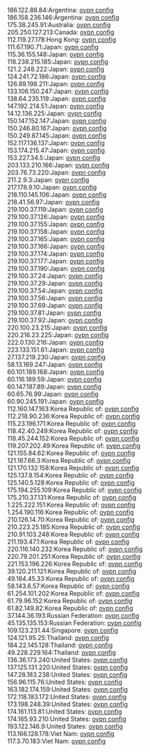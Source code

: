 186.122.88.84:Argentina: [ovpn config](vpn/186_122_88_84.ovpn)  
186.158.236.146:Argentina: [ovpn config](vpn/186_158_236_146.ovpn)  
175.38.245.91:Australia: [ovpn config](vpn/175_38_245_91.ovpn)  
205.250.127.213:Canada: [ovpn config](vpn/205_250_127_213.ovpn)  
112.119.27.178:Hong Kong: [ovpn config](vpn/112_119_27_178.ovpn)  
111.67.190.71:Japan: [ovpn config](vpn/111_67_190_71.ovpn)  
115.36.155.148:Japan: [ovpn config](vpn/115_36_155_148.ovpn)  
118.238.215.185:Japan: [ovpn config](vpn/118_238_215_185.ovpn)  
121.2.248.222:Japan: [ovpn config](vpn/121_2_248_222.ovpn)  
124.241.72.186:Japan: [ovpn config](vpn/124_241_72_186.ovpn)  
126.89.198.211:Japan: [ovpn config](vpn/126_89_198_211.ovpn)  
133.106.150.247:Japan: [ovpn config](vpn/133_106_150_247.ovpn)  
138.64.235.119:Japan: [ovpn config](vpn/138_64_235_119.ovpn)  
147.192.214.51:Japan: [ovpn config](vpn/147_192_214_51.ovpn)  
14.12.136.225:Japan: [ovpn config](vpn/14_12_136_225.ovpn)  
150.147.152.147:Japan: [ovpn config](vpn/150_147_152_147.ovpn)  
150.246.80.167:Japan: [ovpn config](vpn/150_246_80_167.ovpn)  
150.249.87.145:Japan: [ovpn config](vpn/150_249_87_145.ovpn)  
152.117.136.137:Japan: [ovpn config](vpn/152_117_136_137.ovpn)  
153.174.215.47:Japan: [ovpn config](vpn/153_174_215_47.ovpn)  
153.227.34.5:Japan: [ovpn config](vpn/153_227_34_5.ovpn)  
203.133.210.166:Japan: [ovpn config](vpn/203_133_210_166.ovpn)  
203.76.73.220:Japan: [ovpn config](vpn/203_76_73_220.ovpn)  
211.2.9.3:Japan: [ovpn config](vpn/211_2_9_3.ovpn)  
217.178.9.10:Japan: [ovpn config](vpn/217_178_9_10.ovpn)  
218.110.145.106:Japan: [ovpn config](vpn/218_110_145_106.ovpn)  
218.41.56.97:Japan: [ovpn config](vpn/218_41_56_97.ovpn)  
219.100.37.119:Japan: [ovpn config](vpn/219_100_37_119.ovpn)  
219.100.37.126:Japan: [ovpn config](vpn/219_100_37_126.ovpn)  
219.100.37.155:Japan: [ovpn config](vpn/219_100_37_155.ovpn)  
219.100.37.158:Japan: [ovpn config](vpn/219_100_37_158.ovpn)  
219.100.37.165:Japan: [ovpn config](vpn/219_100_37_165.ovpn)  
219.100.37.166:Japan: [ovpn config](vpn/219_100_37_166.ovpn)  
219.100.37.174:Japan: [ovpn config](vpn/219_100_37_174.ovpn)  
219.100.37.177:Japan: [ovpn config](vpn/219_100_37_177.ovpn)  
219.100.37.190:Japan: [ovpn config](vpn/219_100_37_190.ovpn)  
219.100.37.24:Japan: [ovpn config](vpn/219_100_37_24.ovpn)  
219.100.37.29:Japan: [ovpn config](vpn/219_100_37_29.ovpn)  
219.100.37.54:Japan: [ovpn config](vpn/219_100_37_54.ovpn)  
219.100.37.56:Japan: [ovpn config](vpn/219_100_37_56.ovpn)  
219.100.37.69:Japan: [ovpn config](vpn/219_100_37_69.ovpn)  
219.100.37.81:Japan: [ovpn config](vpn/219_100_37_81.ovpn)  
219.100.37.92:Japan: [ovpn config](vpn/219_100_37_92.ovpn)  
220.100.23.215:Japan: [ovpn config](vpn/220_100_23_215.ovpn)  
220.216.23.225:Japan: [ovpn config](vpn/220_216_23_225.ovpn)  
222.0.130.216:Japan: [ovpn config](vpn/222_0_130_216.ovpn)  
223.133.151.61:Japan: [ovpn config](vpn/223_133_151_61.ovpn)  
27.137.219.230:Japan: [ovpn config](vpn/27_137_219_230.ovpn)  
58.13.169.247:Japan: [ovpn config](vpn/58_13_169_247.ovpn)  
60.101.189.168:Japan: [ovpn config](vpn/60_101_189_168.ovpn)  
60.116.189.59:Japan: [ovpn config](vpn/60_116_189_59.ovpn)  
60.147.187.89:Japan: [ovpn config](vpn/60_147_187_89.ovpn)  
60.65.76.99:Japan: [ovpn config](vpn/60_65_76_99.ovpn)  
60.90.245.191:Japan: [ovpn config](vpn/60_90_245_191.ovpn)  
112.160.147.163:Korea Republic of: [ovpn config](vpn/112_160_147_163.ovpn)  
112.218.90.236:Korea Republic of: [ovpn config](vpn/112_218_90_236.ovpn)  
115.23.196.171:Korea Republic of: [ovpn config](vpn/115_23_196_171.ovpn)  
118.42.40.249:Korea Republic of: [ovpn config](vpn/118_42_40_249.ovpn)  
118.45.244.152:Korea Republic of: [ovpn config](vpn/118_45_244_152.ovpn)  
119.207.202.49:Korea Republic of: [ovpn config](vpn/119_207_202_49.ovpn)  
121.155.84.62:Korea Republic of: [ovpn config](vpn/121_155_84_62.ovpn)  
121.167.66.3:Korea Republic of: [ovpn config](vpn/121_167_66_3.ovpn)  
121.170.132.158:Korea Republic of: [ovpn config](vpn/121_170_132_158.ovpn)  
125.137.8.154:Korea Republic of: [ovpn config](vpn/125_137_8_154.ovpn)  
125.140.5.128:Korea Republic of: [ovpn config](vpn/125_140_5_128.ovpn)  
175.194.255.109:Korea Republic of: [ovpn config](vpn/175_194_255_109.ovpn)  
175.210.37.131:Korea Republic of: [ovpn config](vpn/175_210_37_131.ovpn)  
1.225.222.151:Korea Republic of: [ovpn config](vpn/1_225_222_151.ovpn)  
1.254.190.116:Korea Republic of: [ovpn config](vpn/1_254_190_116.ovpn)  
210.126.14.70:Korea Republic of: [ovpn config](vpn/210_126_14_70.ovpn)  
210.223.25.185:Korea Republic of: [ovpn config](vpn/210_223_25_185.ovpn)  
210.91.103.248:Korea Republic of: [ovpn config](vpn/210_91_103_248.ovpn)  
211.193.47.1:Korea Republic of: [ovpn config](vpn/211_193_47_1.ovpn)  
220.116.140.232:Korea Republic of: [ovpn config](vpn/220_116_140_232.ovpn)  
220.79.201.251:Korea Republic of: [ovpn config](vpn/220_79_201_251.ovpn)  
221.153.196.226:Korea Republic of: [ovpn config](vpn/221_153_196_226.ovpn)  
39.120.211.121:Korea Republic of: [ovpn config](vpn/39_120_211_121.ovpn)  
49.164.45.33:Korea Republic of: [ovpn config](vpn/49_164_45_33.ovpn)  
58.143.6.57:Korea Republic of: [ovpn config](vpn/58_143_6_57.ovpn)  
61.254.101.202:Korea Republic of: [ovpn config](vpn/61_254_101_202.ovpn)  
61.79.96.152:Korea Republic of: [ovpn config](vpn/61_79_96_152.ovpn)  
61.82.149.82:Korea Republic of: [ovpn config](vpn/61_82_149_82.ovpn)  
37.144.36.193:Russian Federation: [ovpn config](vpn/37_144_36_193.ovpn)  
45.135.135.153:Russian Federation: [ovpn config](vpn/45_135_135_153.ovpn)  
109.123.231.44:Singapore: [ovpn config](vpn/109_123_231_44.ovpn)  
124.121.95.25:Thailand: [ovpn config](vpn/124_121_95_25.ovpn)  
184.22.145.128:Thailand: [ovpn config](vpn/184_22_145_128.ovpn)  
49.228.229.164:Thailand: [ovpn config](vpn/49_228_229_164.ovpn)  
136.36.173.240:United States: [ovpn config](vpn/136_36_173_240.ovpn)  
137.125.131.220:United States: [ovpn config](vpn/137_125_131_220.ovpn)  
147.28.183.238:United States: [ovpn config](vpn/147_28_183_238.ovpn)  
156.96.115.76:United States: [ovpn config](vpn/156_96_115_76.ovpn)  
163.182.174.159:United States: [ovpn config](vpn/163_182_174_159.ovpn)  
172.118.183.172:United States: [ovpn config](vpn/172_118_183_172.ovpn)  
173.198.248.39:United States: [ovpn config](vpn/173_198_248_39.ovpn)  
174.161.113.81:United States: [ovpn config](vpn/174_161_113_81.ovpn)  
174.165.93.210:United States: [ovpn config](vpn/174_165_93_210.ovpn)  
193.122.146.9:United States: [ovpn config](vpn/193_122_146_9.ovpn)  
113.166.128.178:Viet Nam: [ovpn config](vpn/113_166_128_178.ovpn)  
117.3.70.183:Viet Nam: [ovpn config](vpn/117_3_70_183.ovpn)  
